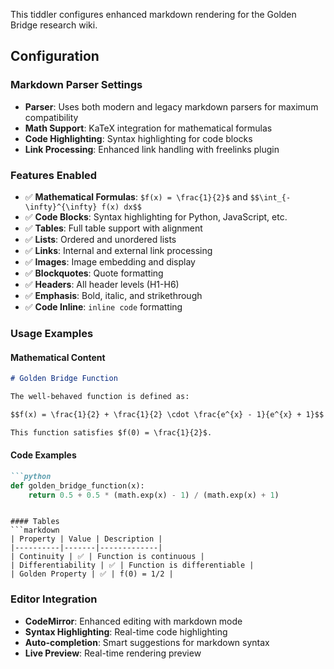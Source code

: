 This tiddler configures enhanced markdown rendering for the Golden Bridge research wiki.

## Configuration

### Markdown Parser Settings
- **Parser**: Uses both modern and legacy markdown parsers for maximum compatibility
- **Math Support**: KaTeX integration for mathematical formulas
- **Code Highlighting**: Syntax highlighting for code blocks
- **Link Processing**: Enhanced link handling with freelinks plugin

### Features Enabled
- ✅ **Mathematical Formulas**: `$f(x) = \frac{1}{2}$` and `$$\int_{-\infty}^{\infty} f(x) dx$$`
- ✅ **Code Blocks**: Syntax highlighting for Python, JavaScript, etc.
- ✅ **Tables**: Full table support with alignment
- ✅ **Lists**: Ordered and unordered lists
- ✅ **Links**: Internal and external link processing
- ✅ **Images**: Image embedding and display
- ✅ **Blockquotes**: Quote formatting
- ✅ **Headers**: All header levels (H1-H6)
- ✅ **Emphasis**: Bold, italic, and strikethrough
- ✅ **Code Inline**: `inline code` formatting

### Usage Examples

#### Mathematical Content
```markdown
# Golden Bridge Function

The well-behaved function is defined as:

$$f(x) = \frac{1}{2} + \frac{1}{2} \cdot \frac{e^{x} - 1}{e^{x} + 1}$$

This function satisfies $f(0) = \frac{1}{2}$.
```

#### Code Examples
```markdown
```python
def golden_bridge_function(x):
    return 0.5 + 0.5 * (math.exp(x) - 1) / (math.exp(x) + 1)
```
```

#### Tables
```markdown
| Property | Value | Description |
|----------|-------|-------------|
| Continuity | ✅ | Function is continuous |
| Differentiability | ✅ | Function is differentiable |
| Golden Property | ✅ | f(0) = 1/2 |
```

### Editor Integration
- **CodeMirror**: Enhanced editing with markdown mode
- **Syntax Highlighting**: Real-time code highlighting
- **Auto-completion**: Smart suggestions for markdown syntax
- **Live Preview**: Real-time rendering preview 
